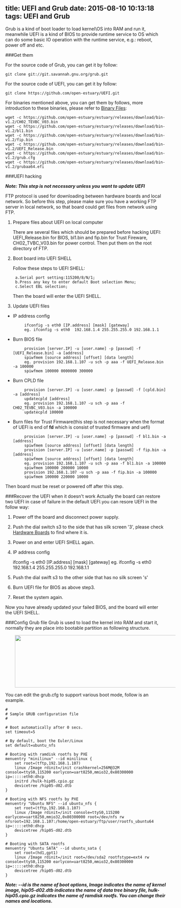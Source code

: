 title: UEFI and Grub
date: 2015-08-10 10:13:18
tags: UEFI and Grub
---

Grub is a kind of boot loader to load kernel\OS into RAM and run it, meanwhile UEFI is a kind of BIOS to provide runtime service to OS which can do some basic IO operation with the runtime service, e.g.: reboot, power off and etc.

###Get them

For the source code of Grub, you can get it by follow:

	git clone git://git.savannah.gnu.org/grub.git

For the source code of UEFI, you can get it by follow:

	git clone https://github.com/open-estuary/UEFI.git

For binaries mentioned above, you can get them by follows, more introduction to these binaries, please refer to <a href="/tags/Binary-Files/">Binary Files</a>:

	wget -c https://github.com/open-estuary/estuary/releases/download/bin-v1.2/CH02_TEVBC_V03.bin
	wget -c https://github.com/open-estuary/estuary/releases/download/bin-v1.2/bl1.bin 
	wget -c https://github.com/open-estuary/estuary/releases/download/bin-v1.2/fip.bin
	wget -c https://github.com/open-estuary/estuary/releases/download/bin-v1.2/UEFI_Release.bin 
	wget -c https://github.com/open-estuary/estuary/releases/download/bin-v1.2/grub.cfg
	wget -c https://github.com/open-estuary/estuary/releases/download/bin-v1.2/grubaa64.efi


###UEFI hacking

***Note: This step is not necessary unless you want to update UEFI***

FTP protocol is used for downloading between hardware boards and local network. So before this step, please make sure you have a working FTP server in local network, so that board could get files from network using FTP.

1. Prepare files about UEFI on local computer

	There are several files which should be prepared before hacking UEFI: UEFI_Release.bin for BIOS, bl1.bin and fip.bin for Trust Fireware, CH02_TVBC_V03.bin for power control. Then put them on the root directory of FTP.

2. Boot board into UEFI SHELL

	Follow these steps to UEFI SHELL:

		a.Serial port setting:115200/8/N/1;
		b.Press any key to enter default Boot selection Menu;
		c.Select EBL selection;

	Then the board will enter the UEFI SHELL.

3. Update UEFI files

 * IP address config

			ifconfig -s eth0 [IP.address] [mask] [gateway]
			eg. ifconfig -s eth0  192.168.1.4 255.255.255.0 192.168.1.1

 * Burn BIOS file

			provision [server.IP] -u [user.name] -p [passwd] -f [UEFI_Release.bin] -a [address]
			spiwfmem [source address] [offset] [data length]
			eg. provision 192.168.1.107 -u sch -p aaa -f UEFI_Release.bin -a 100000
			spiwfmem 100000 0000000 300000

 * Burn CPLD file

			provision [server.IP] -u [user.name] -p [passwd] -f [cpld.bin] -a [address]
			updatecpld [address]
			eg. provision 192.168.1.107 -u sch -p aaa -f CH02_TEVBC_V03.bin -a 100000
			updatecpld 100000

 * Burn files for Trust Firmware(this step is not necessary when the format of UEFI is end of **fd** which is consist of trusted firmware and uefi) 

			provision [server.IP] -u [user.name] -p [passwd] -f bl1.bin -a [address]
			spiwfmem [source address] [offset] [data length]
			provision [server.IP] -u [user.name] -p [passwd] -f fip.bin -a [address]
			spiwfmem [source address] [offset] [data length]
			eg. provision 192.168.1.107 -u sch -p aaa -f bl1.bin -a 100000
			spiwfmem 100000 200000 10000
			provision 192.168.1.107 -u sch -p aaa -f fip.bin -a 100000
			spiwfmem 100000 220000 10000

Then board must be reset or powered off after this step.

###Recover the UEFI when it doesn't work
Actually the board can restore two UEFI in case of failure in the default UEFI.you can resore UEFI in the follow way:

1. Power off the board and disconnect power supply.
2. Push the dial switch s3 to the side that has silk screen '3', please check <a href="/tags/Hardware-Boards/">Hardware Boards</a> to find where it is.
3. Power on and enter UEFI SHELL again.
4. IP address config

	ifconfig -s eth0 [IP.address] [mask] [gateway]
  	eg. ifconfig -s eth0  192.168.1.4 255.255.255.0 192.168.1.1

5. Push the dial swift s3 to the other side that has no silk screen 's'
6. Burn UEFI file for BIOS as above step3.
7. Reset the system again.

Now you have already updated your failed BIOS, and the board will enter the UEFI SHELL.

###Config Grub file
Grub is used to load the kernel into RAM and start it, normally they are place into bootable partition as following structure. 

<img src="http://7xjz0v.com1.z0.glb.clouddn.com/bootarch.jpg" style="width:556px;height:164px;margin-left:30px"/>

You can edit the grub.cfg to support various boot mode, follow is an example.

    #
    # Sample GRUB configuration file
    #
    
    # Boot automatically after 0 secs.
    set timeout=5
    
    # By default, boot the Euler/Linux
    set default=ubuntu_nfs
    
    # Booting with ramdisk rootfs by PXE
    menuentry "minilinux" --id minilinux {
    	set root=(tftp,192.168.1.107)
    	linux /Image rdinit=/init crashkernel=256M@32M console=ttyS0,115200 earlycon=uart8250,mmio32,0x80300000 ip=:::::eth0:dhcp
    	initrd /hulk-hip05.cpio.gz
    	devicetree /hip05-d02.dtb
    }
    
    # Booting with NFS rootfs by PXE
    menuentry "Ubuntu NFS" --id ubuntu_nfs {
    	set root=(tftp,192.168.1.107)
    	linux /Image rdinit=/init console=ttyS0,115200 earlycon=uart8250,mmio32,0x80300000 root=/dev/nfs rw nfsroot=192.168.1.107:/home/open-estuary/ftp/user/rootfs_ubuntu64 ip=:::::eth0:dhcp
    	devicetree /hip05-d02.dtb
    }
    
    # Booting with SATA rootfs
    menuentry "Ubuntu SATA" --id ubuntu_sata {
    	set root=(hd1,gpt1)
    	linux /Image rdinit=/init root=/dev/sda2 rootfstype=ext4 rw console=ttyS0,115200 earlycon=uart8250,mmio32,0x80300000 ip=:::::eth0:dhcp
    	devicetree /hip05-d02.dtb
    }

***Note: --id is the name of boot options, Image indicates the name of kernel image, hip05-d02.dtb indicates the name of data tree binary file, hulk-hip05.cpio.gz indicates the name of ramdisk rootfs. You can change their names and locations.***
